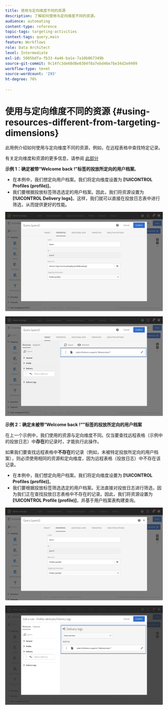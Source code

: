 ```yaml
---
title: 使用与定向维度不同的资源
description: 了解如何使用与定向维度不同的资源。
audience: automating
content-type: reference
topic-tags: targeting-activities
context-tags: query,main
feature: Workflows
role: Data Architect
level: Intermediate
exl-id: 5805bdfa-fb33-4a46-ba1e-7a10b067349b
source-git-commit: 9c14fc3de60d8e0304f8a7ebd46e7be34d2e0499
workflow-type: tm+mt
source-wordcount: '293'
ht-degree: 76%

---
```


# 使用与定向维度不同的资源 {#using-resources-different-from-targeting-dimensions}

此用例介绍如何使用与定向维度不同的资源，例如，在远程表格中查找特定记录。

有关定向维度和资源的更多信息，请参阅 [此部分](../../automating/using/query.md#targeting-dimensions-and-resources)

**示例 1：确定被带“Welcome back !”标签的投放所定向的用户档案**。

* 在本例中，我们想定向用户档案。我们将定向维度设置为 **[!UICONTROL Profiles (profile)]**。
* 我们要根据投放标签筛选选定的用户档案。因此，我们将资源设置为 **[!UICONTROL Delivery logs]**。这样，我们就可以直接在投放日志表中进行筛选，从而提供更好的性能。

![](assets/targeting_dimension6.png)

![](assets/targeting_dimension7.png)

**示例 2：确定未被带“Welcome back !””标签的投放所定向的用户档案**

在上一个示例中，我们使用的资源与定向维度不同。仅当要查找远程表格（示例中的投放日志）中&#x200B;**存在**&#x200B;的记录时，才能执行此操作。

如果我们要查找远程表格中&#x200B;**不存在**&#x200B;的记录（例如，未被特定投放所定向的用户档案），则必须使用相同的资源和定向维度，因为远程表格（投放日志）中不存在该记录。

* 在本例中，我们想定向用户档案。我们将定向维度设置为 **[!UICONTROL Profiles (profile)]**。
* 我们要根据投放标签筛选选定的用户档案。无法直接对投放日志进行筛选，因为我们正在查找投放日志表格中不存在的记录。因此，我们将资源设置为 **[!UICONTROL Profile (profile)]**，并基于用户档案表构建查询。

![](assets/targeting_dimension8.png)

![](assets/targeting_dimension9.png)
